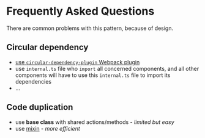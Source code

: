 # Frequently Asked Questions

There are common problems with this pattern, because of design.

## Circular dependency

* [use `circular-dependency-plugin` Webpack plugin](../cypress/webpack.config.js)
* use `internal.ts` file who `import` all concerned components, and all other components will have to use this `internal.ts` file to import its dependencies
* ...

## Code duplication

* use **base class** with shared actions/methods - *limited but easy*
* use [mixin](https://www.typescriptlang.org/docs/handbook/mixins.html) - *more efficient*
